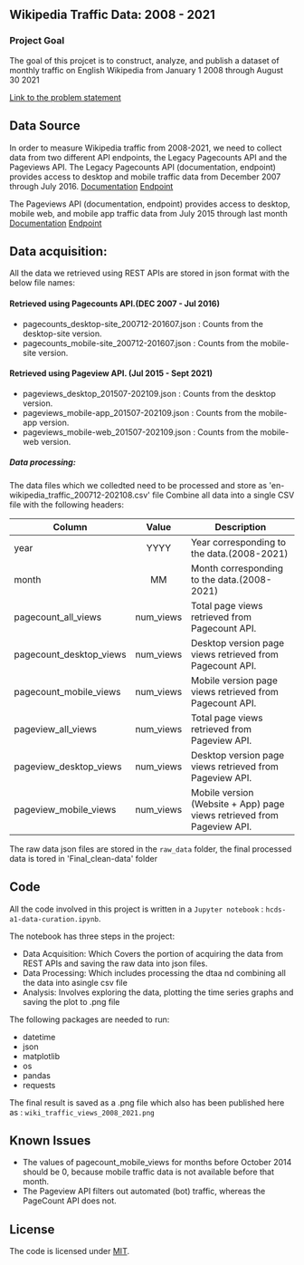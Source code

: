 ## Wikipedia Traffic Data: 2008  - 2021
### Project Goal
The goal of this projcet is to construct, analyze, and publish a dataset of monthly traffic on English Wikipedia from January 1 2008 through August 30 2021

[Link to the problem statement](https://docs.google.com/document/d/1groRZyhgOwBxlSyE4vKEhYa-khKet8iWVaVDAgOH_Y4/edit?usp=sharing) 

## Data Source
In order to measure Wikipedia traffic from 2008-2021, we need to collect data from two different API endpoints, the Legacy Pagecounts API and the Pageviews API.
The Legacy Pagecounts API (documentation, endpoint) provides access to desktop and mobile traffic data from December 2007 through July 2016.
[Documentation](https://wikitech.wikimedia.org/wiki/Analytics/AQS/Legacy_Pagecounts) 
[Endpoint](https://wikimedia.org/api/rest_v1/#/Pagecounts_data_(legacy)/get_metrics_legacy_pagecounts_aggregate_project_access_site_granularity_start_end)

The Pageviews API (documentation, endpoint) provides access to desktop, mobile web, and mobile app traffic data from July 2015 through last month
[Documentation](https://wikitech.wikimedia.org/wiki/Analytics/AQS/Pageviews) 
[Endpoint](https://wikimedia.org/api/rest_v1/#/Pageviews_data/get_metrics_pageviews_aggregate_project_access_agent_granularity_start_end)


## Data acquisition:
All the  data we retrieved using REST APIs are stored in json format with the below file names: 

#### Retrieved using Pagecounts API.(DEC 2007 - Jul 2016)
- pagecounts_desktop-site_200712-201607.json  : Counts from the  desktop-site  version. 
- pagecounts_mobile-site_200712-201607.json   : Counts from the mobile-site version. 
#### Retrieved using Pageview API. (Jul 2015 - Sept 2021)
- pageviews_desktop_201507-202109.json        : Counts from the desktop  version.
- pageviews_mobile-app_201507-202109.json     : Counts from the mobile-app version.
- pageviews_mobile-web_201507-202109.json     : Counts from the mobile-web version.

##### Data processing:
The data files which we colledted need to be processed and store as 'en-wikipedia_traffic_200712-202108.csv' file
Combine all data into a single CSV file with the following headers:


Column | Value | Description |
| ------------- |:-------------:| -----|
year | YYYY | Year corresponding to the data.(2008-2021)|
month | MM | Month corresponding to the data.(2008-2021)|
pagecount_all_views | num_views | Total page views retrieved from Pagecount API. |
pagecount_desktop_views | num_views | Desktop version page views retrieved from Pagecount API. |
pagecount_mobile_views | num_views | Mobile version page views retrieved from Pagecount API. |
pageview_all_views | num_views | Total page views retrieved from Pageview API. |
pageview_desktop_views | num_views |  Desktop version page views retrieved from Pageview API. |
pageview_mobile_views | num_views |  Mobile version (Website + App) page views retrieved from Pageview API. |

The raw data json files are stored in the `raw_data` folder, the final processed data is tored in 'Final_clean-data' folder

## Code
All the code involved in this project is written in a `Jupyter notebook` : `hcds-a1-data-curation.ipynb`.

The notebook has three steps in the project:
- Data Acquisition: Which Covers the portion of acquiring the data from REST APIs and saving the raw data into json files. 
- Data Processing: Which includes processing the dtaa nd combining all the data into asingle csv file
- Analysis: Involves exploring the data,  plotting the time series graphs and saving the plot to .png file

The following packages are needed to run:
- datetime
- json
- matplotlib
- os
- pandas
- requests

The final result is saved as a .png file which also has been published here as : `wiki_traffic_views_2008_2021.png`

## Known Issues
- The values of pagecount_mobile_views for months before October 2014 should be 0, because mobile traffic data is not available before that month.
- The Pageview API filters out automated (bot) traffic, whereas the PageCount API does not.

## License
The code is licensed under [MIT](LICENSE).

